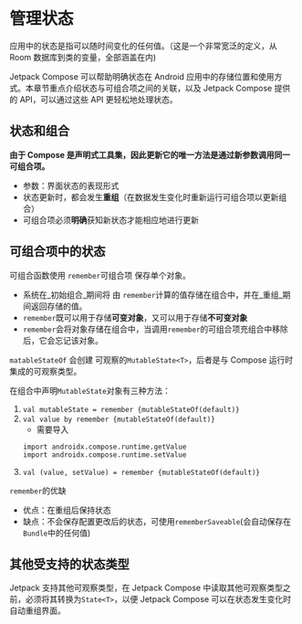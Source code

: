 # 管理状态

应用中的状态是指可以随时间变化的任何值。（这是一个非常宽泛的定义，从 Room 数据库到类的变量，全部涵盖在内)

Jetpack Compose 可以帮助明确状态在 Android 应用中的存储位置和使用方式。本章节重点介绍状态与可组合项之间的关联，以及 Jetpack Compose 提供的 API，可以通过这些 API 更轻松地处理状态。

## 状态和组合

**由于 Compose 是声明式工具集，因此更新它的唯一方法是通过新参数调用同一可组合项。**
- 参数：界面状态的表现形式
- 状态更新时，都会发生**重组**（在数据发生变化时重新运行可组合项以更新组合）
- 可组合项必须**明确**获知新状态才能相应地进行更新


## 可组合项中的状态
可组合函数使用 `remember`可组合项 保存单个对象。
- 系统在_初始组合_期间将 由 `remember`计算的值存储在组合中，并在_重组_期间返回存储的值。
- `remember`既可以用于存储**可变对象**，又可以用于存储**不可变对象**
- `remember`会将对象存储在组合中，当调用`remember`的可组合项充组合中移除后，它会忘记该对象。

`matableStateOf` 会创建 可观察的`MutableState<T>`，后者是与 Compose 运行时集成的可观察类型。

在组合中声明`MutableState`对象有三种方法：
1. `val mutableState = remember {mutableStateOf(default)}`
2. `val value by remember {mutableStateOf(default)}`
	- 需要导入
	```
	import androidx.compose.runtime.getValue
	import androidx.compose.runtime.setValue
	```
3. `val (value, setValue) = remember {mutableStateOf(default)}`

`remember`的优缺
- 优点：在重组后保持状态
- 缺点：不会保存配置更改后的状态，可使用`rememberSaveable`(会自动保存在`Bundle`中的任何值)

## 其他受支持的状态类型

Jetpack 支持其他可观察类型，在 Jetpack Compose 中读取其他可观察类型之前，必须将其转换为`State<T>`，以便 Jetpack Compose 可以在状态发生变化时自动重组界面。
